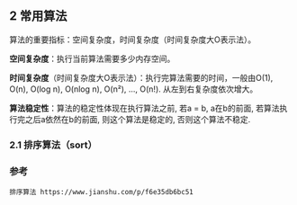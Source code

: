 ## 2 常用算法

算法的重要指标：空间复杂度，时间复杂度（时间复杂度大O表示法）。

**空间复杂度**：执行当前算法需要多少内存空间。

**时间复杂度**（时间复杂度大O表示法）：执行完算法需要的时间，一般由O(1), O(n), O(log n), O(nlog n), O(n²), ..., O(n!). 从左到右复杂度依次增大。

**算法稳定性**：算法的稳定性体现在执行算法之前, 若a = b, a在b的前面, 若算法执行完之后a依然在b的前面, 则这个算法是稳定的, 否则这个算法不稳定.

### 2.1 排序算法（sort）


### 参考

    排序算法 https://www.jianshu.com/p/f6e35db6bc51